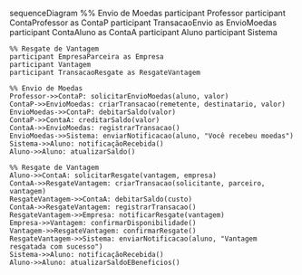 sequenceDiagram
    %% Envio de Moedas
    participant Professor
    participant ContaProfessor as ContaP
    participant TransacaoEnvio as EnvioMoedas
    participant ContaAluno as ContaA
    participant Aluno
    participant Sistema

    %% Resgate de Vantagem
    participant EmpresaParceira as Empresa
    participant Vantagem
    participant TransacaoResgate as ResgateVantagem

    %% Envio de Moedas
    Professor->>ContaP: solicitarEnvioMoedas(aluno, valor)
    ContaP->>EnvioMoedas: criarTransacao(remetente, destinatario, valor)
    EnvioMoedas->>ContaP: debitarSaldo(valor)
    ContaP->>ContaA: creditarSaldo(valor)
    ContaA->>EnvioMoedas: registrarTransacao()
    EnvioMoedas->>Sistema: enviarNotificacao(aluno, "Você recebeu moedas")
    Sistema->>Aluno: notificaçãoRecebida()
    Aluno->>Aluno: atualizarSaldo()

    %% Resgate de Vantagem
    Aluno->>ContaA: solicitarResgate(vantagem, empresa)
    ContaA->>ResgateVantagem: criarTransacao(solicitante, parceiro, vantagem)
    ResgateVantagem->>ContaA: debitarSaldo(custo)
    ContaA->>ResgateVantagem: registrarTransacao()
    ResgateVantagem->>Empresa: notificarResgate(vantagem)
    Empresa->>Vantagem: confirmarDisponibilidade()
    Vantagem->>ResgateVantagem: confirmarResgate()
    ResgateVantagem->>Sistema: enviarNotificacao(aluno, "Vantagem resgatada com sucesso")
    Sistema->>Aluno: notificaçãoRecebida()
    Aluno->>Aluno: atualizarSaldoEBeneficios()
